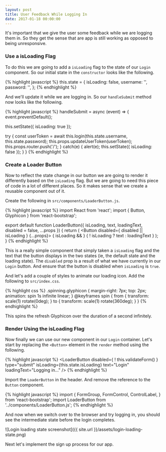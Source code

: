 ```yaml
---
layout: post
title: User Feedback While Logging In
date: 2017-01-18 00:00:00
---
```


It's important that we give the user some feedback while we are logging them in. So they get the sense that are app is still working as opposed to being unresponsive.

### Use a isLoading Flag

To do this we are going to add a `isLoading` flag to the state of our `Login` component. So our initial state in the `constructor` looks like the following.

{% highlight javascript %}
this.state = {
  isLoading: false,
  username: '',
  password: '',
};
{% endhighlight %}

And we'll update it while we are logging in. So our `handleSubmit` method now looks like the following.

{% highlight javascript %}
handleSubmit = async (event) => {
  event.preventDefault();

  this.setState({ isLoading: true });

  try {
    const userToken = await this.login(this.state.username, this.state.password);
    this.props.updateUserToken(userToken);
    this.props.router.push('/');
  }
  catch(e) {
    alert(e);
    this.setState({ isLoading: false });
  }
}
{% endhighlight %}

### Create a Loader Button

Now to reflect the state change in our button we are going to render it differently based on the `isLoading` flag. But we are going to need this piece of code in a lot of different places. So it makes sense that we create a reusable component out of it.

Create the following in `src/components/LoaderButton.js`.

{% highlight javascript %}
import React from 'react';
import { Button, Glyphicon } from 'react-bootstrap';

export default function LoaderButton({ isLoading, text, loadingText, disabled = false, ...props }) {
  return (
    <Button disabled={ disabled || isLoading } {...props}>
      { isLoading && <Glyphicon glyph="refresh" className="spinning" /> }
      { ! isLoading ? text : loadingText }
    </Button>
  );
}
{% endhighlight %}

This is a really simple component that simply taken a `isLoading` flag and the text that the button displays in the two states (ie, the default state and the loading state). The `disabled` prop is a result of what we have currently in our `Login` button. And ensure that the button is disabled when `isLoading` is `true`.

And let's add a couple of styles to animate our loading icon. Add the following to `src/index.css`.

{% highlight css %}
.spinning.glyphicon {
  margin-right: 7px;
  top: 2px;
  animation: spin 1s infinite linear;
}
@keyframes spin {
  from { transform: scale(1) rotate(0deg); }
  to { transform: scale(1) rotate(360deg); }
}
{% endhighlight %}

This spins the refresh Glyphicon over the duration of a second infinitely.

### Render Using the isLoading Flag

Now finally we can use our new component in our `Login` container. Let's start by replacing the `<Button>` element in the `render` method using the following.

{% highlight javascript %}
<LoaderButton
  disabled={ ! this.validateForm() }
  type="submit"
  isLoading={this.state.isLoading}
  text="Login"
  loadingText="Logging in…" />
{% endhighlight %}

Import the `LoaderButton` in the header. And remove the reference to the `Button` component.

{% highlight javascript %}
import {
  FormGroup,
  FormControl,
  ControlLabel,
} from 'react-bootstrap';
import LoaderButton from '../components/LoaderButton.js';
{% endhighlight %}

And now when we switch over to the browser and try logging in, you should see the intermediate state before the login completes.

![Login loading state screenshot]({{ site.url }}/assets/login-loading-state.png)

Next let's implement the sign up process for our app.

